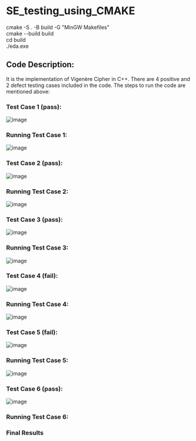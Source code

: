 # SE_testing_using_CMAKE

cmake -S . -B build -G "MinGW Makefiles" <br>
cmake --build build <br>
cd build <br>
./eda.exe

## Code Description:

It is the implementation of Vigenère Cipher in C++. There are 4 positive and 2 defect testing cases included in the code. The steps to run the code are mentioned above:
### Test Case 1 (pass):

![image](https://github.com/hatifmujahid/SE_testing_using_CMAKE/assets/56687118/b594b8ec-d04d-469b-8c37-cb1da9c51cde)

### Running Test Case 1:

![image](https://github.com/hatifmujahid/SE_testing_using_CMAKE/assets/56687118/6f4700b7-9e92-446c-bc08-93bc62f67953)

### Test Case 2 (pass):
![image](https://github.com/hatifmujahid/SE_testing_using_CMAKE/assets/56687118/a4d1a5fd-828d-4da7-a190-7880ff525b6b)

### Running Test Case 2:
![image](https://github.com/hatifmujahid/SE_testing_using_CMAKE/assets/56687118/95bb3900-1ac8-40f4-839e-242dd3090ac4)

### Test Case 3 (pass):
![image](https://github.com/hatifmujahid/SE_testing_using_CMAKE/assets/56687118/0ae760a2-0e84-4816-ad9e-95d98d6674b9)

### Running Test Case 3:
![image](https://github.com/hatifmujahid/SE_testing_using_CMAKE/assets/56687118/bafb6ed2-1d4d-45e8-9187-af4174d663dc)

### Test Case 4 (fail):
![image](https://github.com/hatifmujahid/SE_testing_using_CMAKE/assets/56687118/42db81cb-3526-4bee-be18-e83f857945f0)

### Running Test Case 4:
![image](https://github.com/hatifmujahid/SE_testing_using_CMAKE/assets/56687118/b650ae08-6f9d-4c09-9587-eb98b1bfce11)

### Test Case 5 (fail):
![image](https://github.com/hatifmujahid/SE_testing_using_CMAKE/assets/56687118/032ef00f-b263-4d37-bd75-7ed8da0ae156)

### Running Test Case 5:
![image](https://github.com/hatifmujahid/SE_testing_using_CMAKE/assets/56687118/81ca8b1a-bf60-43a3-9815-af3f6ce70a71)

### Test Case 6 (pass):
![image](https://github.com/hatifmujahid/SE_testing_using_CMAKE/assets/56687118/2cb3f821-259d-41fd-a3d6-7b6e21d033aa)

### Running Test Case 6:
### Final Results

